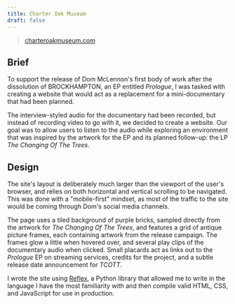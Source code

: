 ```yaml
---
title: Charter Oak Museum
draft: false
---
```

> [charteroakmuseum.com](https://charteroakmuseum.com)
## Brief
To support the release of Dom McLennon's first body of work after the dissolution of BROCKHAMPTON, an EP entitled *Prologue*, I was tasked with creating a website that would act as a replacement for a mini-documentary that had been planned.

The interview-styled audio for the documentary had been recorded, but instead of recording video to go with it, we decided to create a website. Our goal was to allow users to listen to the audio while exploring an environment that was inspired by the artwork for the EP and its planned follow-up: the LP *The Changing Of The Trees*.

## Design
The site's layout is deliberately much larger than the viewport of the user's browser, and relies on both horizontal and vertical scrolling to be navigated. This was done with a "mobile-first" mindset, as most of the traffic to the site would be coming through Dom's social media channels.

The page uses a tiled background of purple bricks, sampled directly from the artwork for *The Changing Of The Trees*, and features a grid of antique picture frames, each containing artwork from the release campaign. The frames glow a little when hovered over, and several play clips of the documentary audio when clicked. Small placards act as links out to the *Prologue* EP on streaming services, credits for the project, and a subtle release date announcement for *TCOTT*.

I wrote the site using [Reflex](https://reflex.dev), a Python library that allowed me to write in the language I have the most familiarity with and then compile valid HTML, CSS, and JavaScript for use in production.
